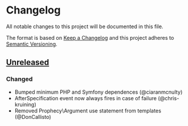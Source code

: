 # Changelog
All notable changes to this project will be documented in this file.

The format is based on [Keep a Changelog](http://keepachangelog.com/en/1.0.0/)
and this project adheres to [Semantic Versioning](http://semver.org/spec/v2.0.0.html).

## [Unreleased]
### Changed
 - Bumped minimum PHP and Symfony dependences (@ciaranmcnulty)
 - AfterSpecification event now always fires in case of failure (@chris-kruining)
 - Removed Prophecy\Argument use statement from templates (@DonCallisto)

[Unreleased]: https://github.com/phpspec/phpspec/compare/5.1.2...master

